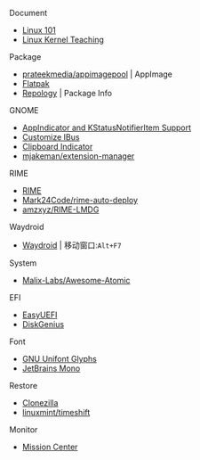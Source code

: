 
Document
- [Linux 101](https://101.lug.ustc.edu.cn/)
- [Linux Kernel Teaching](https://linux-kernel-labs.github.io/refs/heads/master/)

Package
- [prateekmedia/appimagepool](https://github.com/prateekmedia/appimagepool/) | AppImage
- [Flatpak](https://flatpak.org/setup/Debian)
- [Repology](https://repology.org/) | Package Info

GNOME
- [AppIndicator and KStatusNotifierItem Support](https://extensions.gnome.org/extension/615/appindicator-support/)
- [Customize IBus](https://extensions.gnome.org/extension/4112/customize-ibus/)
- [Clipboard Indicator](https://extensions.gnome.org/extension/779/clipboard-indicator/)
- [mjakeman/extension-manager](https://github.com/mjakeman/extension-manager)

RIME
- [RIME](https://rime.im/)
- [Mark24Code/rime-auto-deploy](https://github.com/Mark24Code/rime-auto-deploy)
- [amzxyz/RIME-LMDG](https://github.com/amzxyz/RIME-LMDG)

Waydroid
- [Waydroid](https://waydro.id/) | 移动窗口:`Alt+F7`

System
- [Malix-Labs/Awesome-Atomic](https://github.com/Malix-Labs/Awesome-Atomic)

EFI
- [EasyUEFI](https://www.easyuefi.com/index-cn.html)
- [DiskGenius](https://www.diskgenius.cn/)

Font
- [GNU Unifont Glyphs](https://www.unifoundry.com/unifont/index.html)
- [JetBrains Mono](https://www.jetbrains.com/lp/mono/)

Restore
- [Clonezilla](https://clonezilla.org/)
- [linuxmint/timeshift](https://github.com/linuxmint/timeshift)

Monitor
- [Mission Center](https://missioncenter.io/)